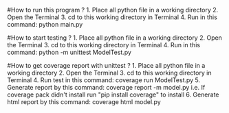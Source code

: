 #How to run this program ?
    1. Place all python file in a working directory
    2. Open the Terminal
    3. cd to this working directory in Terminal
    4. Run in this command: python main.py

#How to start testing ?
    1. Place all python file in a working directory
    2. Open the Terminal
    3. cd to this working directory in Terminal
    4. Run in this command: python -m unittest ModelTest.py

#How to get coverage report with unittest ?
    1. Place all python file in a working directory
    2. Open the Terminal
    3. cd to this working directory in Terminal
    4. Run test in this command: coverage run ModelTest.py
    5. Generate report by this command: coverage report -m model.py
    i.e. If coverage pack didn't install run "pip install coverage" to install
    6. Generate html report by this command: coverage html model.py


